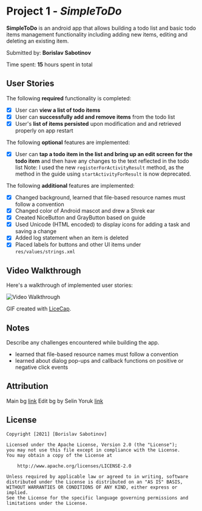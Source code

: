 # Project 1 - *SimpleToDo*

**SimpleToDo** is an android app that allows building a todo list and basic todo items management 
functionality including adding new items, editing and deleting an existing item.

Submitted by: **Borislav Sabotinov**

Time spent: **15** hours spent in total

## User Stories

The following **required** functionality is completed:

* [x] User can **view a list of todo items**
* [x] User can **successfully add and remove items** from the todo list
* [x] User's **list of items persisted** upon modification and and retrieved properly on app restart

The following **optional** features are implemented:

* [x] User can **tap a todo item in the list and bring up an edit screen for the todo item** 
  and then have any changes to the text reflected in the todo list
  Note: I used the new `registerForActivityResult` method, as the method in the guide using 
  `startActivityForResult` is now deprecated. 

The following **additional** features are implemented:

* [x] Changed background, learned that file-based resource names must follow a convention
* [x] Changed color of Android mascot and drew a Shrek ear
* [x] Created NiceButton and GrayButton based on guide
* [x] Used Unicode (HTML encoded) to display icons for adding a task and saving a change
* [x] Added log statement when an item is deleted
* [x] Placed labels for buttons and other UI items under `res/values/strings.xml`   

## Video Walkthrough

Here's a walkthrough of implemented user stories:

<img src='https://imgur.com/a/keBEFCd' title='Video Walkthrough' width='' alt='Video Walkthrough' />

GIF created with [LiceCap](http://www.cockos.com/licecap/).

## Notes

Describe any challenges encountered while building the app.

- learned that file-based resource names must follow a convention
- learned about dialog pop-ups and callback functions on positive or negative click events

## Attribution
Main bg [link](https://animesher.com/entry/cute-wallpaper-butterfly-1614462/)
Edit bg by Selin Yoruk [link](https://www.pinterest.com/pin/808607308088873974/)

## License

    Copyright [2021] [Borislav Sabotinov]

    Licensed under the Apache License, Version 2.0 (the "License");
    you may not use this file except in compliance with the License.
    You may obtain a copy of the License at

        http://www.apache.org/licenses/LICENSE-2.0

    Unless required by applicable law or agreed to in writing, software
    distributed under the License is distributed on an "AS IS" BASIS,
    WITHOUT WARRANTIES OR CONDITIONS OF ANY KIND, either express or implied.
    See the License for the specific language governing permissions and
    limitations under the License.